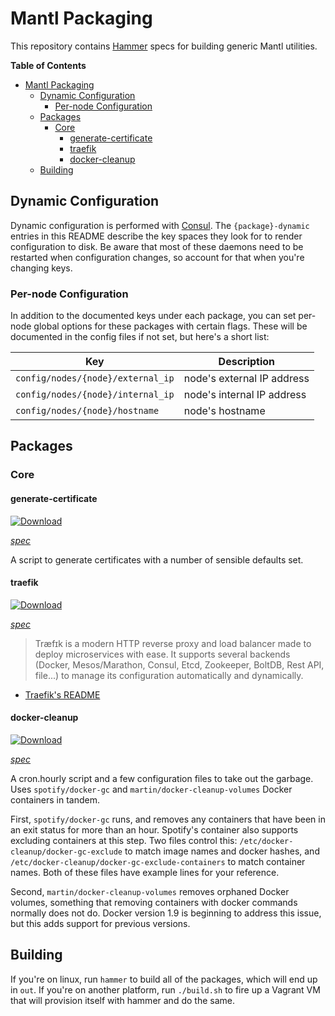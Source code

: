 # Mantl Packaging

This repository contains [Hammer](https://github.com/asteris-llc/hammer) specs
for building generic Mantl utilities.

<!-- markdown-toc start - Don't edit this section. Run M-x markdown-toc-generate-toc again -->
**Table of Contents**

- [Mantl Packaging](#mantl-packaging)
    - [Dynamic Configuration](#dynamic-configuration)
        - [Per-node Configuration](#per-node-configuration)
    - [Packages](#packages)
        - [Core](#core)
            - [generate-certificate](#generate-certificate)
            - [traefik](#traefik)
            - [docker-cleanup](#docker-cleanup)
    - [Building](#building)

<!-- markdown-toc end -->

## Dynamic Configuration

Dynamic configuration is performed with [Consul](https://consul.io). The
`{package}-dynamic` entries in this README describe the key spaces they look for
to render configuration to disk. Be aware that most of these daemons need to be
restarted when configuration changes, so account for that when you're changing
keys.

### Per-node Configuration

In addition to the documented keys under each package, you can set per-node
global options for these packages with certain flags. These will be documented
in the config files if not set, but here's a short list:

| Key                               | Description                |
|-----------------------------------|----------------------------|
| `config/nodes/{node}/external_ip` | node's external IP address |
| `config/nodes/{node}/internal_ip` | node's internal IP address |
| `config/nodes/{node}/hostname`    | node's hostname            |

## Packages

### Core

#### generate-certificate

[ ![Download](https://api.bintray.com/packages/asteris/mantl-rpm/generate-certificate/images/download.svg) ](https://bintray.com/asteris/mantl-rpm/generate-certificate/_latestVersion)

[*spec*](packages/generate-certificate/spec.yml)

A script to generate certificates with a number of sensible defaults set.

#### traefik

[ ![Download](https://api.bintray.com/packages/asteris/mantl-rpm/traefik/images/download.svg) ](https://bintray.com/asteris/mantl-rpm/traefik/_latestVersion)

[*spec*](packages/traefik/spec.yml)

> Træfɪk is a modern HTTP reverse proxy and load balancer made to deploy
> microservices with ease. It supports several backends (Docker, Mesos/Marathon,
> Consul, Etcd, Zookeeper, BoltDB, Rest API, file...) to manage its
> configuration automatically and dynamically.

- [Traefik's README](https://github.com/EmileVauge/traefik)

#### docker-cleanup

[ ![Download](https://api.bintray.com/packages/asteris/mantl-rpm/docker-cleanup/images/download.svg) ](https://bintray/asteris/mantl-rpm/docker-cleanup/_latestVersion)

[*spec*](packages/docker-cleanup/spec.yml)

A cron.hourly script and a few configuration files to take out the garbage.
Uses `spotify/docker-gc` and `martin/docker-cleanup-volumes` Docker containers in tandem.

First, `spotify/docker-gc` runs, and removes any containers that have been in an exit status for more than an hour.
Spotify's container also supports excluding containers at this step. Two files control this:
`/etc/docker-cleanup/docker-gc-exclude` to match image names and docker hashes, and
`/etc/docker-cleanup/docker-gc-exclude-containers` to match container names. Both of these files have example lines
for your reference.

Second, `martin/docker-cleanup-volumes` removes orphaned Docker volumes, something that removing containers with docker
commands normally does not do. Docker version 1.9 is beginning to address this issue, but this adds support for previous versions.

## Building

If you're on linux, run `hammer` to build all of the packages, which will end up
in `out`. If you're on another platform, run `./build.sh` to fire up a Vagrant
VM that will provision itself with hammer and do the same.

